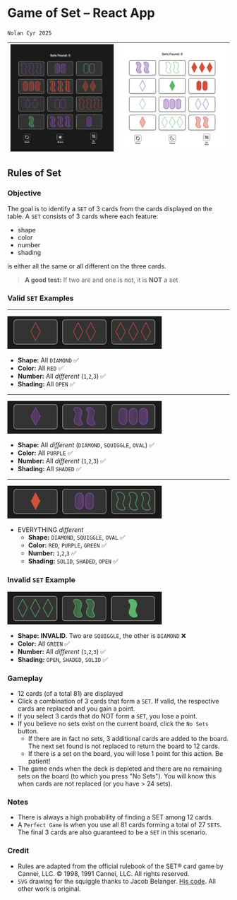 # Game of Set – React App
`Nolan Cyr 2025`

| ![Cover Image 1](./src/images/cover-image-1.png) | ![Cover Image 2](./src/images/cover-image-2.png) |
|:------------------------------------------------:|:------------------------------------------------:|


## Rules of Set

### Objective
The goal is to identify a `SET` of 3 cards from the cards displayed on the table. A `SET` consists of 3 cards where each feature:
- shape
- color
- number
- shading

is either all the same or all different on the three cards.

> **A good test:** If two are and one is not, it is **NOT** a set

### Valid `SET` Examples

<hr>
<img src='./src/images/sample-set-1.png' width='350px'>

- **Shape:** All `DIAMOND` ✅
- **Color:** All `RED` ✅
- **Number:** All _different_ (`1`,`2`,`3`) ✅
- **Shading:** All `OPEN` ✅
<hr>
<img src='./src/images/sample-set-2.png' width='350px'>

- **Shape:** All _different_ (`DIAMOND`, `SQUIGGLE`, `OVAL`) ✅
- **Color:** All `PURPLE` ✅
- **Number:** All _different_ (`1`,`2`,`3`) ✅
- **Shading:** All `SHADED` ✅
<hr>
<img src='./src/images/sample-set-3.png' width='350px'>

- EVERYTHING _different_
  - **Shape:** `DIAMOND`, `SQUIGGLE`, `OVAL` ✅
  - **Color:** `RED`, `PURPLE`, `GREEN` ✅
  - **Number:** `1`,`2`,`3` ✅
  - **Shading:** `SOLID`, `SHADED`, `OPEN` ✅

### Invalid `SET` Example
<img src='./src/images/sample-invalid-set-1.png' width='350px'>


- **Shape:** **INVALID**. Two are `SQUIGGLE`, the other is `DIAMOND` ❌
- **Color:** All `GREEN` ✅
- **Number:** All _different_ (`1`,`2`,`3`) ✅
- **Shading:** `OPEN`, `SHADED`, `SOLID` ✅

### Gameplay
- 12 cards (of a total 81) are displayed
- Click a combination of 3 cards that form a `SET`. If valid, the respective cards are replaced and you gain a point.
- If you select 3 cards that do NOT form a `SET`, you lose a point.
- If you believe no sets exist on the current board, click the `No Sets` button.
    - If there are in fact no sets, 3 additional cards are added to the board. The next set found is not replaced to return the board to 12 cards.
    - If there is a set on the board, you will lose 1 point for this action. Be patient!
- The game ends when the deck is depleted and there are no remaining sets on the board (to which you press "No Sets"). You will know this when cards are not replaced (or you have > 24 sets). 

### Notes
- There is always a high probability of finding a SET among 12 cards.
- A `Perfect Game` is when you use all 81 cards forming a total of 27 `SETS`. The final 3 cards are also guaranteed to be a `SET` in this scenario.

### Credit

- Rules are adapted from the official rulebook of the SET® card game by Cannei, LLC. © 1998, 1991 Cannei, LLC. All rights reserved. 
- `SVG` drawing for the squiggle thanks to Jacob Belanger. [His code](https://codepen.io/jacob_124/pen/vdYdPX). All other work is original. 


<!-- 
### `yarn build`

Builds the app for production to the `build` folder.\
It correctly bundles React in production mode and optimizes the build for the best performance.

The build is minified and the filenames include the hashes.\
Your app is ready to be deployed!

See the section about [deployment](https://facebook.github.io/create-react-app/docs/deployment) for more information.


## Learn More

You can learn more in the [Create React App documentation](https://facebook.github.io/create-react-app/docs/getting-started).

To learn React, check out the [React documentation](https://reactjs.org/). -->

